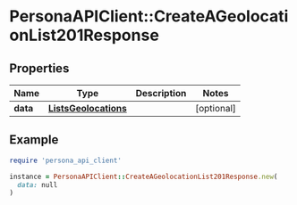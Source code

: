 # PersonaAPIClient::CreateAGeolocationList201Response

## Properties

| Name | Type | Description | Notes |
| ---- | ---- | ----------- | ----- |
| **data** | [**ListsGeolocations**](ListsGeolocations.md) |  | [optional] |

## Example

```ruby
require 'persona_api_client'

instance = PersonaAPIClient::CreateAGeolocationList201Response.new(
  data: null
)
```

